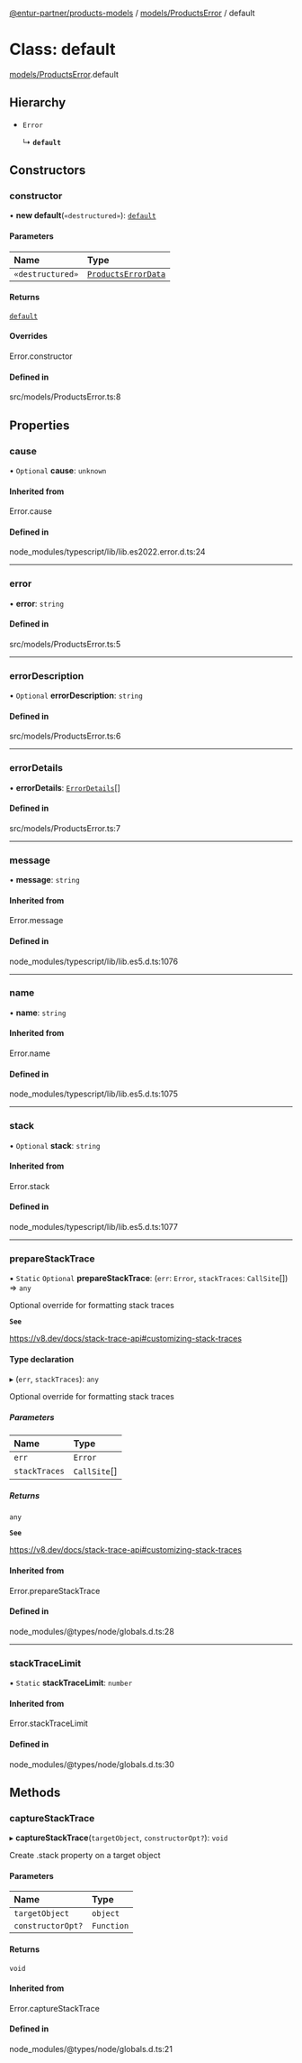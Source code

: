 [@entur-partner/products-models](../README.md) / [models/ProductsError](../modules/models_ProductsError.md) / default

# Class: default

[models/ProductsError](../modules/models_ProductsError.md).default

## Hierarchy

- `Error`

  ↳ **`default`**

## Constructors

### constructor

• **new default**(`«destructured»`): [`default`](models_ProductsError.default.md)

#### Parameters

| Name | Type |
| :------ | :------ |
| `«destructured»` | [`ProductsErrorData`](../interfaces/types_interfaces.ProductsErrorData.md) |

#### Returns

[`default`](models_ProductsError.default.md)

#### Overrides

Error.constructor

#### Defined in

src/models/ProductsError.ts:8

## Properties

### cause

• `Optional` **cause**: `unknown`

#### Inherited from

Error.cause

#### Defined in

node_modules/typescript/lib/lib.es2022.error.d.ts:24

___

### error

• **error**: `string`

#### Defined in

src/models/ProductsError.ts:5

___

### errorDescription

• `Optional` **errorDescription**: `string`

#### Defined in

src/models/ProductsError.ts:6

___

### errorDetails

• **errorDetails**: [`ErrorDetails`](../modules/types_types.md#errordetails)[]

#### Defined in

src/models/ProductsError.ts:7

___

### message

• **message**: `string`

#### Inherited from

Error.message

#### Defined in

node_modules/typescript/lib/lib.es5.d.ts:1076

___

### name

• **name**: `string`

#### Inherited from

Error.name

#### Defined in

node_modules/typescript/lib/lib.es5.d.ts:1075

___

### stack

• `Optional` **stack**: `string`

#### Inherited from

Error.stack

#### Defined in

node_modules/typescript/lib/lib.es5.d.ts:1077

___

### prepareStackTrace

▪ `Static` `Optional` **prepareStackTrace**: (`err`: `Error`, `stackTraces`: `CallSite`[]) => `any`

Optional override for formatting stack traces

**`See`**

https://v8.dev/docs/stack-trace-api#customizing-stack-traces

#### Type declaration

▸ (`err`, `stackTraces`): `any`

Optional override for formatting stack traces

##### Parameters

| Name | Type |
| :------ | :------ |
| `err` | `Error` |
| `stackTraces` | `CallSite`[] |

##### Returns

`any`

**`See`**

https://v8.dev/docs/stack-trace-api#customizing-stack-traces

#### Inherited from

Error.prepareStackTrace

#### Defined in

node_modules/@types/node/globals.d.ts:28

___

### stackTraceLimit

▪ `Static` **stackTraceLimit**: `number`

#### Inherited from

Error.stackTraceLimit

#### Defined in

node_modules/@types/node/globals.d.ts:30

## Methods

### captureStackTrace

▸ **captureStackTrace**(`targetObject`, `constructorOpt?`): `void`

Create .stack property on a target object

#### Parameters

| Name | Type |
| :------ | :------ |
| `targetObject` | `object` |
| `constructorOpt?` | `Function` |

#### Returns

`void`

#### Inherited from

Error.captureStackTrace

#### Defined in

node_modules/@types/node/globals.d.ts:21
